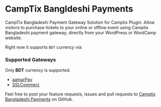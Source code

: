 # CampTix Bangldeshi Payments

CampTix Bangladeshi Payment Gateway Solution for Camptix Plugin. Allow visitors to purchase tickets to your online or offline event using Camptix Bangladeshi payment gateway, directly from your WordPress or WordCamp website.

Right now it supports `BDT` currency via:

### Supported Gateways

Only **BDT** currency is supported.

 * [aamarPay](https://www.aamarpay.com/)
 * [SSLCommerz](https://sslcommerz.com/)

Feel free to post your feature requests, issues and pull requests to [Camptix Bangladeshi Payments](https://github.com/tareq1988/camptix-bd-payments) on GitHub.
